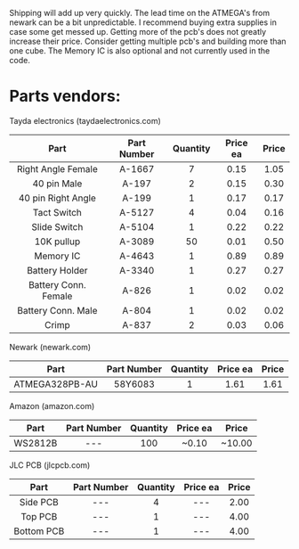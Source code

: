 Shipping will add up very quickly. The lead time on the ATMEGA's from newark can be a bit unpredictable. I recommend buying extra supplies in case some get messed up. Getting more of the pcb's does not greatly increase their price. Consider getting multiple pcb's and building more than one cube. The Memory IC is also optional and not currently used in the code.


# Parts vendors:

Tayda electronics (taydaelectronics.com)

| Part | Part Number | Quantity | Price ea | Price |
| :---: | :---: | :---: | :---: | :---: |
| Right Angle Female | A-1667 | 7 | 0.15 | 1.05 |
| 40 pin Male | A-197 | 2 | 0.15 | 0.30 |
| 40 pin Right Angle | A-199 | 1 | 0.17 | 0.17 |
| Tact Switch | A-5127 | 4 | 0.04 | 0.16 |
| Slide Switch | A-5104 | 1 | 0.22 | 0.22 |
| 10K pullup | A-3089 | 50 | 0.01 | 0.50 |
| Memory IC | A-4643 | 1 | 0.89 | 0.89 |
| Battery Holder | A-3340 | 1 | 0.27 | 0.27 |
| Battery Conn. Female | A-826 | 1 | 0.02 | 0.02 |
| Battery Conn. Male | A-804 | 1 | 0.02 | 0.02 |
| Crimp | A-837 | 2 | 0.03 | 0.06 |


Newark (newark.com)


| Part | Part Number | Quantity | Price ea | Price |
| :---: | :---: | :---: | :---: | :---: |
| ATMEGA328PB-AU | 58Y6083 | 1 | 1.61 | 1.61 |



Amazon (amazon.com)


| Part | Part Number | Quantity | Price ea | Price |
| :---: | :---: | :---: | :---: | :---: |
| WS2812B | --- | 100 | ~0.10 | ~10.00 |


JLC PCB (jlcpcb.com)



| Part | Part Number | Quantity | Price ea | Price |
| :---: | :---: | :---: | :---: | :---: |
| Side PCB | --- | 4 | --- | 2.00 |
| Top PCB | --- | 1 | --- | 4.00 |
| Bottom PCB | --- | 1 | --- | 4.00 |

